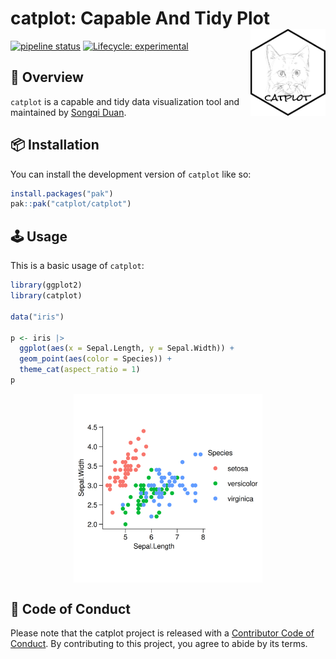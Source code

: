 
<!-- README.md is generated from README.Rmd. Please edit that file -->

# catplot: Capable And Tidy Plot <img src="man/figures/logo.png" align="right" alt="" width="120" />

<!-- badges: start -->

[![pipeline
status](http://gitlab.catplot.com/catplot/catplot/badges/main/pipeline.svg)](http://gitlab.catplot.com/catplot/catplot/-/commits/main)
[![Lifecycle:
experimental](https://img.shields.io/badge/lifecycle-experimental-orange.svg)](https://lifecycle.r-lib.org/articles/stages.html#experimental)
<!-- badges: end -->

## 🤪 Overview

`catplot` is a capable and tidy data visualization tool and maintained
by [Songqi Duan](https://songqi.org).

## 📦 Installation

You can install the development version of `catplot` like so:

``` r
install.packages("pak")
pak::pak("catplot/catplot")
```

## 🕹️ Usage

This is a basic usage of `catplot`:

``` r
library(ggplot2)
library(catplot)

data("iris")

p <- iris |>
  ggplot(aes(x = Sepal.Length, y = Sepal.Width)) +
  geom_point(aes(color = Species)) +
  theme_cat(aspect_ratio = 1)
p
```

<img src="man/figures/README-example-1.png" width="60%" style="display: block; margin: auto;" />

## 🧩 Code of Conduct

Please note that the catplot project is released with a [Contributor
Code of Conduct](https://catplot.catplot.org/CODE_OF_CONDUCT.html). By
contributing to this project, you agree to abide by its terms.
